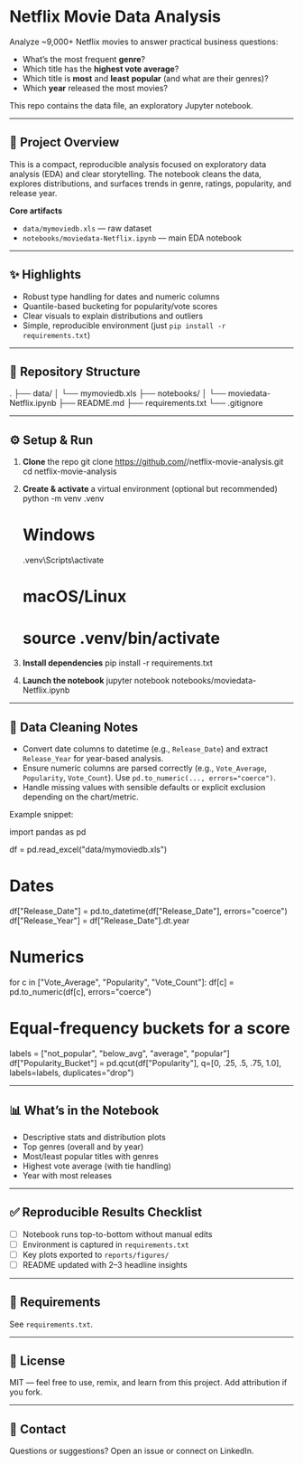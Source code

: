 # Netflix Movie Data Analysis

Analyze ~9,000+ Netflix movies to answer practical business questions:

- What’s the most frequent **genre**?
- Which title has the **highest vote average**?
- Which title is **most** and **least** **popular** (and what are their genres)?
- Which **year** released the most movies?

This repo contains the data file, an exploratory Jupyter notebook.

---

## 🧭 Project Overview

This is a compact, reproducible analysis focused on exploratory data analysis (EDA) and clear storytelling. The notebook cleans the data, explores distributions, and surfaces trends in genre, ratings, popularity, and release year.

**Core artifacts**

- `data/mymoviedb.xls` — raw dataset
- `notebooks/moviedata-Netflix.ipynb` — main EDA notebook

---

## ✨ Highlights

- Robust type handling for dates and numeric columns
- Quantile-based bucketing for popularity/vote scores
- Clear visuals to explain distributions and outliers
- Simple, reproducible environment (just `pip install -r requirements.txt`)

---

## 📁 Repository Structure

.
├── data/
│   └── mymoviedb.xls
├── notebooks/
│   └── moviedata-Netflix.ipynb
├── README.md
├── requirements.txt
└── .gitignore

---

## ⚙️ Setup & Run

1. **Clone** the repo
   git clone https://github.com/<your-username>/netflix-movie-analysis.git
   cd netflix-movie-analysis

2. **Create & activate** a virtual environment (optional but recommended)
   python -m venv .venv
   # Windows
   .venv\Scripts\activate
   # macOS/Linux
   # source .venv/bin/activate

3. **Install dependencies**
   pip install -r requirements.txt

4. **Launch the notebook**
   jupyter notebook notebooks/moviedata-Netflix.ipynb

---

## 🧹 Data Cleaning Notes

- Convert date columns to datetime (e.g., `Release_Date`) and extract `Release_Year` for year-based analysis.
- Ensure numeric columns are parsed correctly (e.g., `Vote_Average`, `Popularity`, `Vote_Count`). Use `pd.to_numeric(..., errors="coerce")`.
- Handle missing values with sensible defaults or explicit exclusion depending on the chart/metric.

Example snippet:

import pandas as pd

df = pd.read_excel("data/mymoviedb.xls")

# Dates
df["Release_Date"] = pd.to_datetime(df["Release_Date"], errors="coerce")
df["Release_Year"] = df["Release_Date"].dt.year

# Numerics
for c in ["Vote_Average", "Popularity", "Vote_Count"]:
    df[c] = pd.to_numeric(df[c], errors="coerce")

# Equal-frequency buckets for a score
labels = ["not_popular", "below_avg", "average", "popular"]
df["Popularity_Bucket"] = pd.qcut(df["Popularity"], q=[0, .25, .5, .75, 1.0],
                                  labels=labels, duplicates="drop")

---

## 📊 What’s in the Notebook

- Descriptive stats and distribution plots
- Top genres (overall and by year)
- Most/least popular titles with genres
- Highest vote average (with tie handling)
- Year with most releases

---

## ✅ Reproducible Results Checklist

- [ ] Notebook runs top-to-bottom without manual edits
- [ ] Environment is captured in `requirements.txt`
- [ ] Key plots exported to `reports/figures/`
- [ ] README updated with 2–3 headline insights

---

## 🧪 Requirements

See `requirements.txt`.

---

## 📝 License

MIT — feel free to use, remix, and learn from this project. Add attribution if you fork.

---

## 🙋 Contact

Questions or suggestions? Open an issue or connect on LinkedIn.
